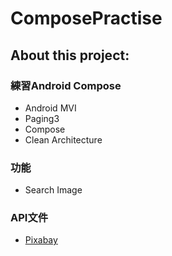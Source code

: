 # ComposePractise

## About this project:

### 練習Android Compose

* Android MVI
* Paging3
* Compose
* Clean Architecture

### 功能

* Search Image

### API文件

- [Pixabay](https://pixabay.com/api/docs/)


